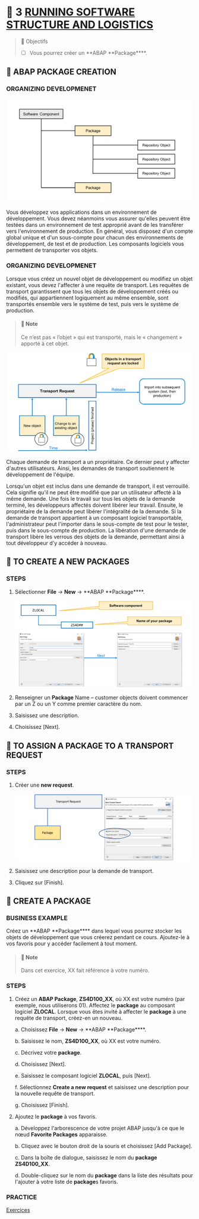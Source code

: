 # 🌸 3 [RUNNING SOFTWARE STRUCTURE AND LOGISTICS](https://learning.sap.com/learning-journeys/learn-the-basics-of-abap-programming-on-sap-btp/running-software-structure-and-logistics_dcb66ad6-48f7-4537-9059-d047982224df)

> 🌺 Objectifs
>
> - [ ] Vous pourrez créer un **ABAP **Package\*\*\*\*.

## 🌸 ABAP **PACKAGE** CREATION

### ORGANIZING DEVELOPMENET

![](./assets/S4D100-U1-L4-SL-Interact_scr.png)

Vous développez vos applications dans un environnement de développement. Vous devez néanmoins vous assurer qu'elles peuvent être testées dans un environnement de test approprié avant de les transférer vers l'environnement de production. En général, vous disposez d'un compte global unique et d'un sous-compte pour chacun des environnements de développement, de test et de production. Les composants logiciels vous permettent de transporter vos objets.

### ORGANIZING DEVELOPMENET

Lorsque vous créez un nouvel objet de développement ou modifiez un objet existant, vous devez l'affecter à une requête de transport. Les requêtes de transport garantissent que tous les objets de développement créés ou modifiés, qui appartiennent logiquement au même ensemble, sont transportés ensemble vers le système de test, puis vers le système de production.

> #### 🍧 Note
>
> Ce n’est pas « l’objet » qui est transporté, mais le « changement » apporté à cet objet.

![](./assets/S4D100-U1-L4-Trans_Request_scr.png)

Chaque demande de transport a un propriétaire. Ce dernier peut y affecter d'autres utilisateurs. Ainsi, les demandes de transport soutiennent le développement de l'équipe.

Lorsqu'un objet est inclus dans une demande de transport, il est verrouillé. Cela signifie qu'il ne peut être modifié que par un utilisateur affecté à la même demande. Une fois le travail sur tous les objets de la demande terminé, les développeurs affectés doivent libérer leur travail. Ensuite, le propriétaire de la demande peut libérer l'intégralité de la demande. Si la demande de transport appartient à un composant logiciel transportable, l'administrateur peut l'importer dans le sous-compte de test pour le tester, puis dans le sous-compte de production. La libération d'une demande de transport libère les verrous des objets de la demande, permettant ainsi à tout développeur d'y accéder à nouveau.

## 🌸 TO CREATE A NEW **PACKAGE**S

### STEPS

1. Sélectionner **File** → **New** → **ABAP **Package\*\*\*\*.

   ![](./assets/S4D100-U1-L4-Create-Pack_scr.png)

2. Renseigner un **Package** Name – customer objects doivent commencer par un Z ou un Y comme premier caractère du nom.

3. Saisissez une description.

4. Choisissez [Next].

## 🌸 TO ASSIGN A **PACKAGE** TO A TRANSPORT REQUEST

### STEPS

1. Créer une **new request**.

   ![](./assets/S4D100-U1-L3-Assign-Pack_scr.png)

2. Saisissez une description pour la demande de transport.

3. Cliquez sur [Finish].

## 🌸 CREATE A **PACKAGE**

### BUSINESS EXAMPLE

Créez un **ABAP **Package\*\*\*\* dans lequel vous pourrez stocker les objets de développement que vous créerez pendant ce cours. Ajoutez-le à vos favoris pour y accéder facilement à tout moment.

> #### 🍧 Note
>
> Dans cet exercice, XX fait référence à votre numéro.

### STEPS

1. Créez un **ABAP Package**, **ZS4D100_XX**, où XX est votre numéro (par exemple, nous utiliserons 01). Affectez le **package** au composant logiciel **ZLOCAL**. Lorsque vous êtes invité à affecter le **package** à une requête de transport, créez-en un nouveau.

   a. Choisissez **File** → **New** → **ABAP **Package\*\*\*\*.

   b. Saisissez le nom, **ZS4D100_XX**, où XX est votre numéro.

   c. Décrivez votre **package**.

   d. Choisissez [Next].

   e. Saisissez le composant logiciel **ZLOCAL**, puis [Next].

   f. Sélectionnez **Create a new request** et saisissez une description pour la nouvelle requête de transport.

   g. Choisissez [Finish].

2. Ajoutez le **package** à vos favoris.

   a. Développez l'arborescence de votre projet ABAP jusqu'à ce que le nœud **Favorite Packages** apparaisse.

   b. Cliquez avec le bouton droit de la souris et choisissez [Add Package].

   c. Dans la boîte de dialogue, saisissez le nom du **package** **ZS4D100_XX**.

   d. Double-cliquez sur le nom du **package** dans la liste des résultats pour l'ajouter à votre liste de **package**s favoris.

### PRACTICE

[Exercices](<./assets/hands_on%20(3).pdf>)
